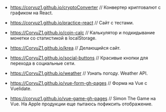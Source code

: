* <https://corvuz1.github.io/cryptoConverter> // Конвертер криптовалют с графиком на React.  

* <https://corvuz1.github.io/practice-react> //  Сайт с тестами.  

* <https://CorvuZ1.github.io/coin-calc> // Калькулятор и подкидывание монетки со статистикой в localStorage.  

* <https://CorvuZ1.github.io/krea> // Делающийся сайт.  

* <https://CorvuZ1.github.io/social-buttons> // Красивые кнопки для перехода в социальные сети.  

* <https://CorvuZ1.github.io/weather> // Узнать погоду. Weather API.  

* <https://CorvuZ1.github.io/vue-form-gh-pages> // Форма на Vue с Vuelidate.  

* <https://corvuz1.github.io/vue-game-gh-pages> // Simon The Game на Vue. На Apple продукции еще пытаюсь пофиксить отображение.


